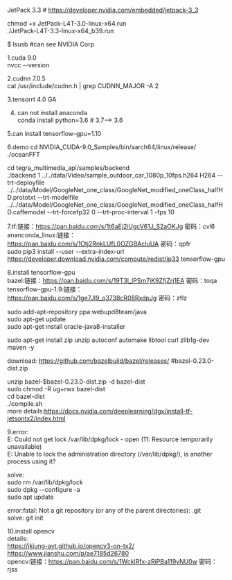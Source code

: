 JetPack 3.3 # https://developer.nvidia.com/embedded/jetpack-3_3<br>

chmod +x JetPack-L4T-3.0-linux-x64.run<br>
./JetPack-L4T-3.3-linux-x64_b39.run<br>

$ lsusb #can see NVIDIA Corp<br>

1.cuda 9.0<br>
nvcc --version<br>

2.cudnn 7.0.5<br>
cat /usr/include/cudnn.h | grep CUDNN_MAJOR -A 2<br>

3.tensorrt 4.0 GA<br>

4. can not install anaconda <br>
conda install python=3.6   # 3.7--> 3.6 <br>

5.can install tensorflow-gpu=1.10<br>


6.demo
cd NVIDIA_CUDA-9.0_Samples/bin/aarch64/linux/release/<br>
./oceanFFT<br>

cd tegra_multimedia_api/samples/backend<br>
./backend 1 ../../data/Video/sample_outdoor_car_1080p_10fps.h264 H264 --trt-deployfile ../../data/Model/GoogleNet_one_class/GoogleNet_modified_oneClass_halfHD.prototxt --trt-modelfile ../../data/Model/GoogleNet_one_class/GoogleNet_modified_oneClass_halfHD.caffemodel --trt-forcefp32 0 --trt-proc-interval 1 -fps 10

7.tf:链接：https://pan.baidu.com/s/1t6aEj2iUgcV61J_S2aOKJg 密码：cvl6<br>
ananconda_linux:链接：https://pan.baidu.com/s/1Otj2RnkLUfL0OZGBAcIuUA 密码：qpfr<br>
sudo pip3 install --user --extra-index-url https://developer.download.nvidia.com/compute/redist/jp33 tensorflow-gpu<br>

8.install tensorflow-gpu<br>
bazel:链接：https://pan.baidu.com/s/19T3l_lPSm7jK9ZfjZrj1EA 密码：toqa<br>
tensorflow-gpu-1.9:链接：https://pan.baidu.com/s/1ge7JI9_o3738cR08RxdpJg 密码：zflz<br>

sudo add-apt-repository ppa:webupd8team/java<br>
sudo apt-get update<br>
sudo apt-get install oracle-java8-installer<br>

sudo apt-get install zip unzip autoconf automake libtool curl zlib1g-dev maven -y<br>

download: https://github.com/bazelbuild/bazel/releases/  #bazel-0.23.0-dist.zip<br>

unzip bazel-$bazel-0.23.0-dist.zip -d bazel-dist<br>
sudo chmod -R ug+rwx bazel-dist <br>
cd bazel-dist<br>
./compile.sh<br>
more details:https://docs.nvidia.com/deeplearning/dgx/install-tf-jetsontx2/index.html<br>

9.error:<br>
E: Could not get lock /var/lib/dpkg/lock - open (11: Resource temporarily unavailable)<br>
E: Unable to lock the administration directory (/var/lib/dpkg/), is another process using it?<br>

solve:<br>
sudo rm /var/lib/dpkg/lock<br>
sudo dpkg --configure -a<br>
sudo apt update<br>

error:fatal: Not a git repository (or any of the parent directories): .git<br>
solve: git init<br>

10.install opencv<br>
details:<br>
https://jkjung-avt.github.io/opencv3-on-tx2/<br>
https://www.jianshu.com/p/ae7185d26780<br>
opencv:链接：https://pan.baidu.com/s/1WcklRfx-zRiPBa119yNU0w 密码：rjss<br>
